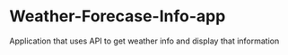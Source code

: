 # Weather-Forecase-Info-app
Application that uses API to get weather info  and display that information
